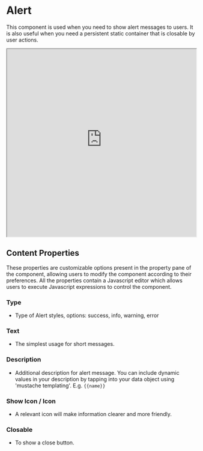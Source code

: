 # Alert

This component is used when you need to show alert messages to users. It is also useful when you need a persistent static container that is closable by user actions.

<iframe width="100%" height="500" src="https://pd-docs-adminportal-test.shesha.dev/shesha/forms-designer/?id=793ec3d1-04c1-4253-adec-6521f82be88b" title="Alert Component" ></iframe>

## Content Properties

These properties are customizable options present in the property pane of the component, allowing users to modify the component according to their preferences. All the properties contain a Javascript editor which allows users to execute Javascript expressions to control the component.

### Type

- Type of Alert styles, options: success, info, warning, error

### Text

- The simplest usage for short messages.

### Description

- Additional description for alert message. You can include dynamic values in your description by tapping into your data object using 'mustache templating'. E.g. `{{name}}`

### Show Icon / Icon

- A relevant icon will make information clearer and more friendly.

### Closable

- To show a close button.
